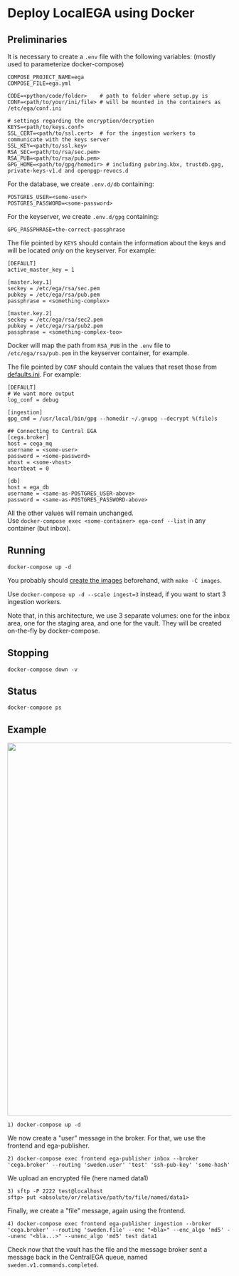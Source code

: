 # Deploy LocalEGA using Docker

## Preliminaries

It is necessary to create a `.env` file with the following variables:
(mostly used to parameterize docker-compose)

```
COMPOSE_PROJECT_NAME=ega
COMPOSE_FILE=ega.yml

CODE=<python/code/folder>    # path to folder where setup.py is
CONF=<path/to/your/ini/file> # will be mounted in the containers as /etc/ega/conf.ini

# settings regarding the encryption/decryption
KEYS=<path/to/keys.conf>
SSL_CERT=<path/to/ssl.cert>  # for the ingestion workers to communicate with the keys server
SSL_KEY=<path/to/ssl.key>
RSA_SEC=<path/to/rsa/sec.pem>
RSA_PUB=<path/to/rsa/pub.pem>
GPG_HOME=<path/to/gpg/homedir> # including pubring.kbx, trustdb.gpg, private-keys-v1.d and openpgp-revocs.d
```

For the database, we create `.env.d/db` containing:

```
POSTGRES_USER=<some-user>
POSTGRES_PASSWORD=<some-password>
```

For the keyserver, we create `.env.d/gpg` containing:

```
GPG_PASSPHRASE=the-correct-passphrase
```

The file pointed by `KEYS` should contain the information about the
keys and will be located _only_ on the keyserver. For example:

```
[DEFAULT]
active_master_key = 1

[master.key.1]
seckey = /etc/ega/rsa/sec.pem
pubkey = /etc/ega/rsa/pub.pem
passphrase = <something-complex>

[master.key.2]
seckey = /etc/ega/rsa/sec2.pem
pubkey = /etc/ega/rsa/pub2.pem
passphrase = <something-complex-too>
```

Docker will map the path from `RSA_PUB` in the `.env` file to
`/etc/ega/rsa/pub.pem` in the keyserver container, for example.

The file pointed by `CONF` should contain the values that reset those
from [defaults.ini](../src/lega/conf/defaults.ini). For example:

```
[DEFAULT]
# We want more output
log_conf = debug

[ingestion]
gpg_cmd = /usr/local/bin/gpg --homedir ~/.gnupg --decrypt %(file)s

## Connecting to Central EGA
[cega.broker]
host = cega_mq
username = <some-user>
password = <some-password>
vhost = <some-vhost>
heartbeat = 0

[db]
host = ega_db
username = <same-as-POSTGRES_USER-above>
password = <same-as-POSTGRES_PASSWORD-above>
```

All the other values will remain unchanged.<br/>
Use `docker-compose exec <some-container> ega-conf --list` in any container (but inbox).

## Running

	docker-compose up -d
	
You probably should [create the images](images) beforehand, with `make -C images`.

Use `docker-compose up -d --scale ingest=3` instead, if you want to
start 3 ingestion workers.

Note that, in this architecture, we use 3 separate volumes: one for
the inbox area, one for the staging area, and one for the vault. They
will be created on-the-fly by docker-compose.

## Stopping

	docker-compose down -v

## Status

	docker-compose ps

## Example

<a href="https://asciinema.org/a/nhHCuLd7mYjL4UgKQDI7uRJHs">
<img src="https://asciinema.org/a/nhHCuLd7mYjL4UgKQDI7uRJHs.png" width="836" style="display:block;margin:0 auto;"/>
</a>

	1) docker-compose up -d

We now create a "user" message in the broker. For that, we use the frontend and ega-publisher.

	2) docker-compose exec frontend ega-publisher inbox --broker 'cega.broker' --routing 'sweden.user' 'test' 'ssh-pub-key' 'some-hash'

We upload an encrypted file (here named data1)

	3) sftp -P 2222 test@localhost
	sftp> put <absolute/or/relative/path/to/file/named/data1>
	
Finally, we create a "file" message, again using the frontend.
	
	4) docker-compose exec frontend ega-publisher ingestion --broker 'cega.broker' --routing 'sweden.file' --enc "<bla>" --enc_algo 'md5' --unenc "<bla...>" --unenc_algo 'md5' test data1

Check now that the vault has the file and the message broker sent a message back in the CentralEGA queue, named `sweden.v1.commands.completed`.
